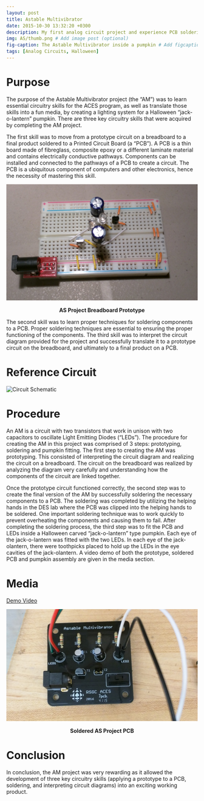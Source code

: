 ```yaml
---
layout: post
title: Astable Multivibrator
date: 2015-10-30 13:32:20 +0300
description: My first analog circuit project and experience PCB soldering
img: AS/thumb.png # Add image post (optional)
fig-caption: The Astable Multivibrator inside a pumpkin # Add figcaption (optional)
tags: [Analog Circuits, Halloween]
---
```


# Purpose

The purpose of the Astable Multivibrator project (the “AM”) was to learn
essential circuitry skills for the ACES program, as well as translate those
skills into a fun media, by creating a lighting system for a Halloween
“jack-o-lantern” pumpkin. There are three key circuitry skills that were
acquired by completing the AM project.  

The first skill was to move from a prototype circuit on a breadboard to a final
product soldered to a Printed Circuit Board (a “PCB”). A PCB is a thin board
made of fibreglass, composite epoxy or a different laminate material and
contains electrically conductive pathways. Components can be installed and
connected to the pathways of a PCB to create a circuit. The PCB is a ubiquitous
component of computers and other electronics, hence the necessity of mastering
this skill.  

![](../assets/img/AS/as-breadboard.jpg "Breadboard Prototype")
<center><b>AS Project Breadboard Prototype</b></center>

The second skill was to learn proper techniques for soldering
components to a PCB. Proper soldering techniques are essential to ensuring the
proper functioning of the components. The third skill was to interpret the
circuit diagram provided for the project and successfully translate it to a
prototype circuit on the breadboard, and ultimately to a final product on a PCB.

# Reference Circuit

![Circuit Schematic](http://darcy.rsgc.on.ca/ACES/TEL3M/images/AstableMultivibrator.png)

# Procedure

An AM is a circuit with two transistors that work in unison with two capacitors
to oscillate Light Emitting Diodes (“LEDs”). The procedure for creating the AM
in this project was comprised of 3 steps: prototyping, soldering and pumpkin
fitting. The first step to creating the AM was prototyping. This consisted of
interpreting the circuit diagram and realizing the circuit on a breadboard. The
circuit on the breadboard was realized by analyzing the diagram very carefully
and understanding how the components of the circuit are linked together.  

Once the prototype circuit functioned correctly, the second step was to create
the final version of the AM by successfully soldering the necessary components
to a PCB. The soldering was completed by utilizing the helping hands in the DES
lab where the PCB was clipped into the helping hands to be soldered. One
important soldering technique was to work quickly to prevent overheating the
components and causing them to fail. After completing the soldering process, the
third step was to fit the PCB and LEDs inside a Halloween carved
“jack-o-lantern” type pumpkin. Each eye of the jack-o-lantern was fitted with
the two LEDs. In each eye of the jack-olantern, there were toothpicks placed to
hold up the LEDs in the eye cavities of the jack-olantern. A video demo of both
the prototype, soldered PCB and pumpkin assembly are given in the media section.

# Media

[Demo Video](https://drive.google.com/file/d/1vGYC4p2sz3g-kji-CwA83PyXFrXmxwLw/view?usp=sharing)

![Soldered PCB](../assets/img/AS/pcb.jpg)
<center><b>Soldered AS Project PCB</b></center>

# Conclusion

In conclusion, the AM project was very rewarding as it allowed the development
of three key circuitry skills (applying a prototype to a PCB, soldering, and
interpreting circuit diagrams) into an exciting working product.

